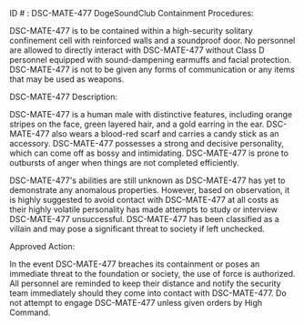 ID # : DSC-MATE-477
DogeSoundClub Containment Procedures:

DSC-MATE-477 is to be contained within a high-security solitary confinement cell with reinforced walls and a soundproof door. No personnel are allowed to directly interact with DSC-MATE-477 without Class D personnel equipped with sound-dampening earmuffs and facial protection. DSC-MATE-477 is not to be given any forms of communication or any items that may be used as weapons.

DSC-MATE-477 Description:

DSC-MATE-477 is a human male with distinctive features, including orange stripes on the face, green layered hair, and a gold earring in the ear. DSC-MATE-477 also wears a blood-red scarf and carries a candy stick as an accessory. DSC-MATE-477 possesses a strong and decisive personality, which can come off as bossy and intimidating. DSC-MATE-477 is prone to outbursts of anger when things are not completed efficiently.

DSC-MATE-477's abilities are still unknown as DSC-MATE-477 has yet to demonstrate any anomalous properties. However, based on observation, it is highly suggested to avoid contact with DSC-MATE-477 at all costs as their highly volatile personality has made attempts to study or interview DSC-MATE-477 unsuccessful. DSC-MATE-477 has been classified as a villain and may pose a significant threat to society if left unchecked.

Approved Action:

In the event DSC-MATE-477 breaches its containment or poses an immediate threat to the foundation or society, the use of force is authorized. All personnel are reminded to keep their distance and notify the security team immediately should they come into contact with DSC-MATE-477. Do not attempt to engage DSC-MATE-477 unless given orders by High Command.